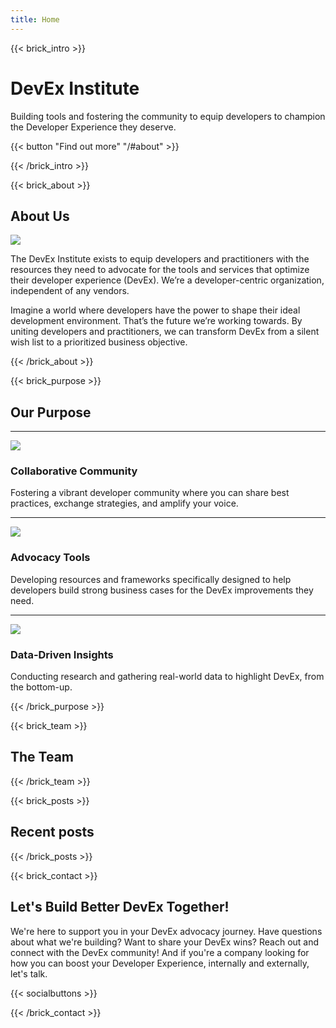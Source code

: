```yaml
---
title: Home
---
```

{{< brick_intro >}}

# DevEx Institute

Building tools and fostering the community to equip developers to champion the Developer Experience they deserve.

{{< button "Find out more" "/#about" >}}

{{< /brick_intro >}}

{{< brick_about >}}
## About Us

![](/images/illustrations/developer-analysis2.jpg)

The DevEx Institute exists to equip developers and practitioners with the resources they need to advocate for the tools and services that optimize their developer experience (DevEx). We’re a developer-centric organization, independent of any vendors.  

Imagine a world where developers have the power to shape their ideal development environment. That’s the future we’re working towards. By uniting developers and practitioners, we can transform DevEx from a silent wish list to a prioritized business objective.

{{< /brick_about >}}

{{< brick_purpose >}}
## Our Purpose

---

![](/icons/comments.svg)
### Collaborative Community

Fostering a vibrant developer community where you can share best practices, exchange strategies, and amplify your voice.

---

![](/icons/microphone.svg)
### Advocacy Tools

Developing resources and frameworks specifically designed to help developers build strong business cases for the DevEx improvements they need.

---

![](/icons/bar-chart.svg)
### Data-Driven Insights

Conducting research and gathering real-world data to highlight DevEx, from the bottom-up.

{{< /brick_purpose >}}

{{< brick_team >}}

## The Team

{{< /brick_team >}}

{{< brick_posts >}}

## Recent posts

{{< /brick_posts >}}

{{< brick_contact >}}

## Let's Build Better DevEx Together!

We're here to support you in your DevEx advocacy journey. Have questions about what we're building? Want to share your DevEx wins? Reach out and connect with the DevEx community! And if you're a company looking for how you can boost your Developer Experience, internally and externally, let's talk.

{{< socialbuttons >}}

{{< /brick_contact >}}


